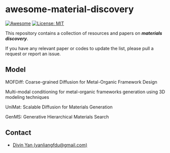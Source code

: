 # awesome-material-discovery
[![Awesome](https://cdn.rawgit.com/sindresorhus/awesome/d7305f38d29fed78fa85652e3a63e154dd8e8829/media/badge.svg)]([https://github.com/ZhiningLiu1998/awesome-imbalanced-learning](https://github.com/yanliang3612/awesome-mamba)) 
[![License: MIT](https://img.shields.io/badge/License-MIT-green.svg)](https://opensource.org/licenses/MIT)

This repository contains a collection of resources and papers on ***materials discovery***. 

If you have any relevant paper or codes to update the list, please pull a request or report an issue. 

## Model
MOFDiff: Coarse-grained Diffusion for Metal-Organic Framework Design

Multi-modal conditioning for metal-organic frameworks generation using 3D modeling techniques

UniMat: Scalable Diffusion for Materials Generation

GenMS: Generative Hierarchical Materials Search


## Contact

- [Divin Yan (yanliangfdu@gmail.com)](https://github.com/yanliang3612) 

